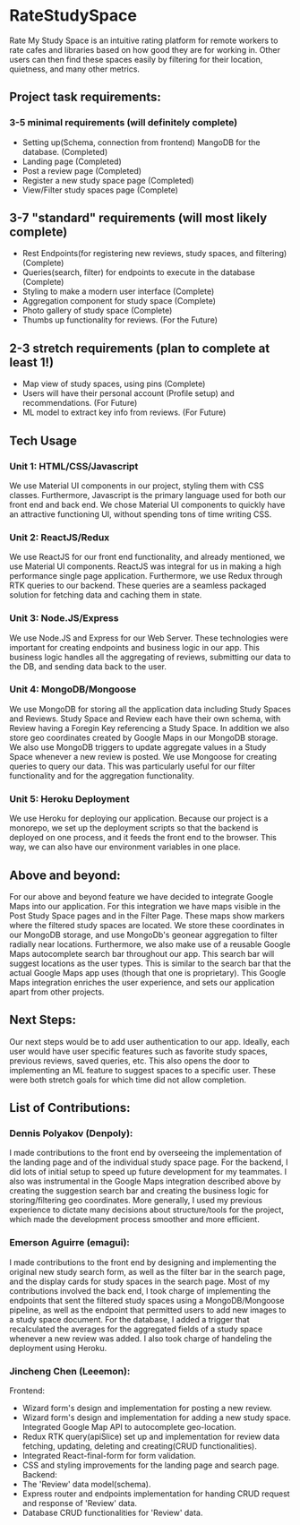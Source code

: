 # RateStudySpace

Rate My Study Space is an intuitive rating platform for remote workers to rate cafes and libraries based on how good they are for working in. Other users can then find these spaces easily by filtering for their location, quietness, and many other metrics.

## Project task requirements:
### 3-5 minimal requirements (will definitely complete)
  * Setting up(Schema, connection from frontend) MangoDB for the database. (Completed)
  * Landing page (Completed)
  * Post a review page (Completed)
  * Register a new study space page (Completed)
  * View/Filter study spaces page (Complete)
## 3-7 "standard" requirements (will most likely complete)
  * Rest Endpoints(for registering new reviews, study spaces, and filtering) (Complete)
  * Queries(search, filter) for endpoints to execute in the database (Complete)
  * Styling to make a modern user interface (Complete)
  * Aggregation component for study space (Complete)
  * Photo gallery of study space (Complete)
  * Thumbs up functionality for reviews. (For the Future)
## 2-3 stretch requirements (plan to complete at least 1!)
  * Map view of study spaces, using pins (Complete)
  * Users will have their personal account (Profile setup) and recommendations. (For Future)
  * ML model to extract key info from reviews. (For Future)
## Tech Usage
### Unit 1: HTML/CSS/Javascript
We use Material UI components in our project, styling them with CSS classes. Furthermore, Javascript is the primary language used for both our front end and back end. 
We chose Material UI components to quickly have an attractive functioning UI, without spending tons of time writing CSS.

### Unit 2: ReactJS/Redux
We use ReactJS for our front end functionality, and already mentioned, we use Material UI components. ReactJS was integral for us in making a high performance single page application. Furthermore, we use Redux through RTK queries to our backend. These queries are a seamless packaged solution for fetching data and caching them in state.

### Unit 3: Node.JS/Express
We use Node.JS and Express for our Web Server. These technologies were important for creating endpoints and business logic in our app. This business logic handles all the aggregating of reviews, submitting our data to the DB, and sending data back to the user.

### Unit 4: MongoDB/Mongoose
We use MongoDB for storing all the application data including Study Spaces and Reviews. Study Space and Review each have their own schema, with Review having a Foregin Key referencing a Study Space. In addition we also store geo coordinates created by Google Maps in our MongoDB storage. We also use MongoDB triggers to update aggregate values in a Study Space whenever a new review is posted. We use Mongoose for creating queries to query our data. This was particularly useful for our filter functionality and for the aggregation functionality.

### Unit 5: Heroku Deployment
We use Heroku for deploying our application. Because our project is a monorepo, we set up the deployment scripts so that the backend is deployed on one process, and it feeds the front end to the browser. This way, we can also have our environment variables in one place.

## Above and beyond:
For our above and beyond feature we have decided to integrate Google Maps into our application. For this integration we have maps visible in the Post Study Space pages and in the Filter Page. These maps show markers where the filtered study spaces are located. We store these coordinates in our MongoDB storage, and use MongoDb's geonear aggregation to filter radially near locations. Furthermore, we also make use of a reusable Google Maps autocomplete search bar throughout our app. This search bar will suggest locations as the user types. This is similar to the search bar that the actual Google Maps app uses (though that one is proprietary). This Google Maps integration enriches the user experience, and sets our application apart from other projects.

## Next Steps:
Our next steps would be to add user authentication to our app. Ideally, each user would have user specific features such as favorite study spaces, previous reviews, saved queries, etc. This also opens the door to implementing an ML feature to suggest spaces to a specific user. These were both stretch goals for which time did not allow completion.

## List of Contributions:
### Dennis Polyakov (Denpoly):
I made contributions to the front end by overseeing the implementation of the landing page and of the individual study space page. For the backend, I did lots of initial setup to speed up future development for my teammates. I also was instrumental in the Google Maps integration described above by creating the suggestion search bar and creating the business logic for storing/filtering geo coordinates. More generally, I used my previous experience to dictate many decisions about structure/tools for the project, which made the development process smoother and more efficient.

### Emerson Aguirre (emagui):
I made contributions to the front end by designing and implementing the original new study search form, as well as the filter bar in the search page, and the display cards for study spaces in the search page. Most of my contributions involved the back end, I took charge of implementing the endpoints that sent the filtered study spaces using a MongoDB/Mongoose pipeline, as well as the endpoint that permitted users to add new images to a study space document. For the database, I added a trigger that recalculated the averages for the aggregated fields of a study space whenever a new review was added. I also took charge of handeling the deployment using Heroku.

### Jincheng Chen (Leeemon):
Frontend:
- Wizard form's design and implementation for posting a new review.
- Wizard form's design and implementation for adding a new study space. Integrated Google Map API to autocomplete geo-location.
- Redux RTK query(apiSlice) set up and implementation for review data fetching, updating, deleting and creating(CRUD functionalities).
- Integrated React-final-form for form validation.
- CSS and styling improvements for the landing page and search page.
Backend:
- The 'Review' data model(schema).
- Express router and endpoints implementation for handing CRUD request and response of 'Review' data.
- Database CRUD functionalities for 'Review' data.
